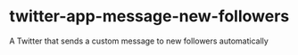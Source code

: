 # twitter-app-message-new-followers
A Twitter that sends a custom message to new followers automatically
